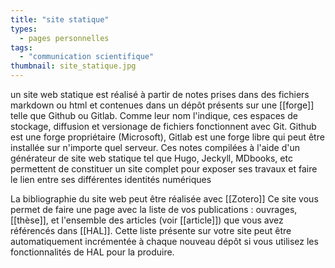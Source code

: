 ```yaml
---
title: "site statique"
types:
  - pages personnelles
tags:
  - "communication scientifique"
thumbnail: site_statique.jpg
---
```

un site web statique est réalisé à partir de notes prises dans des fichiers markdown ou html et contenues dans un dépôt présents sur une [[forge]] telle que Github ou Gitlab. Comme leur nom l'indique, ces espaces de stockage, diffusion et versionage de fichiers fonctionnent avec Git. Github est une forge propriétaire (Microsoft), Gitlab est une forge libre qui peut être installée sur n'importe quel serveur. Ces notes compilées à l'aide d'un générateur de site web statique tel que Hugo, Jeckyll, MDbooks, etc permettent de constituer un site complet pour exposer ses travaux et faire le lien entre ses différentes identités numériques

La bibliographie du site web peut être réalisée avec [[Zotero]]
Ce site vous permet de faire une page avec la liste de vos publications : ouvrages, [[thèse]], et l'ensemble des articles (voir [[article]]) que vous avez référencés dans [[HAL]]. Cette liste présente sur votre site peut être automatiquement incrémentée à chaque nouveau dépôt si vous utilisez les fonctionnalités de HAL pour la produire. 